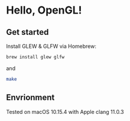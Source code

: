 # Hello, OpenGL!
## Get started
Install GLEW & GLFW via Homebrew:
```sh
brew install glew glfw
```
and
```sh
make
```

## Envrionment
Tested on macOS 10.15.4 with Apple clang 11.0.3
